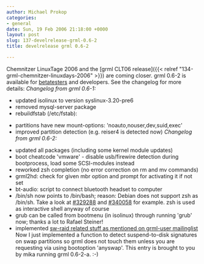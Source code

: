 ```yaml
---
author: Michael Prokop
categories:
- general
date: Sun, 19 Feb 2006 21:18:00 +0000
layout: post
slug: 137-develrelease-grml-0.6-2
title: develrelease grml 0.6-2

---
```

Chemnitzer LinuxTage 2006 and the [grml CLT06 release]({{< relref "134-grml-chemnitzer-linuxdays-2006" >}}) are coming closer. grml 0\.6\-2 is available for [betatesters](https://grml.org/beta-tester/) and developers. See the changelog for more details:
*Changelog from grml 0\.6\-1:*
* updated isolinux to version syslinux\-3\.20\-pre6
* removed mysql\-server package
* rebuildfstab (/etc/fstab):
+ partitions have new mount\-options: 'noauto,nouser,dev,suid,exec'
+ improved partition detection (e.g. reiser4 is detected now)
*Changelog from grml 0\.6\-2:*  
* updated all packages (including some kernel module updates)
* boot cheatcode 'vmware' \- disable usb/firewire detection during bootprocess, load some SCSI\-modules instead
* reworked zsh completion (no error correction on rm and mv commands)
* grml2hd: check for given mbr option and prompt for activating it if not set
* bt\-audio: script to connect bluetooth headset to computer
* /bin/sh now points to /bin/bash; reason: Debian does not support zsh as /bin/sh. Take a look at [\#329288](http://bugs.debian.org/cgi-bin/bugreport.cgi?bug=329288) and [\#340058](http://bugs.debian.org/cgi-bin/bugreport.cgi?bug=340058) for example. zsh is used as interactive shell anyway of course
* grub can be called from bootmenu (in isolinux) through running 'grub' now; thanks a lot to Rafael Steiner!
* implemented [sw\-raid related stuff as mentioned on grml\-user mailinglist](http://article.gmane.org/gmane.linux.distributions.grml.user/5)
Now I just implemented a function to detect suspend\-to\-disk signatures on swap partitions so grml does not touch them unless you are requesting via using bootoption 'anyswap'.
This entry is brought to you by mika running grml 0\.6\-2\-a. :\-)
